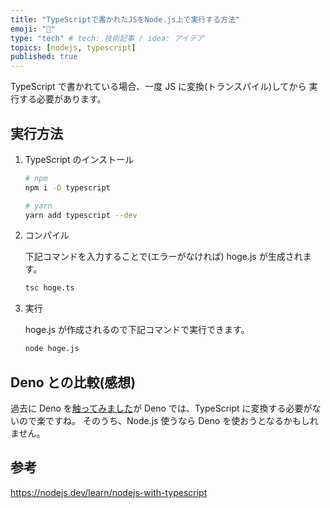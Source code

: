 ```yaml
---
title: "TypeScriptで書かれたJSをNode.js上で実行する方法"
emoji: "👻"
type: "tech" # tech: 技術記事 / idea: アイデア
topics: [nodejs, typescript]
published: true
---
```


TypeScript で書かれている場合、一度 JS に変換(トランスパイル)してから 実行する必要があります。

## 実行方法

1. TypeScript のインストール

   ```bash
   # npm
   npm i -D typescript

   # yarn
   yarn add typescript --dev
   ```

2. コンパイル

   下記コマンドを入力することで(エラーがなければ) hoge.js が生成されます。

   ```bash
   tsc hoge.ts
   ```

3. 実行

   hoge.js が作成されるので下記コマンドで実行できます。

   ```bash
   node hoge.js
   ```

## Deno との比較(感想)

過去に Deno を[触ってみました](https://zenn.dev/mo_ri_regen/articles/deno-helloworld-article)が Deno では、TypeScript に変換する必要がないので楽ですね。
そのうち、Node.js 使うなら Deno を使おうとなるかもしれません。

## 参考

https://nodejs.dev/learn/nodejs-with-typescript
